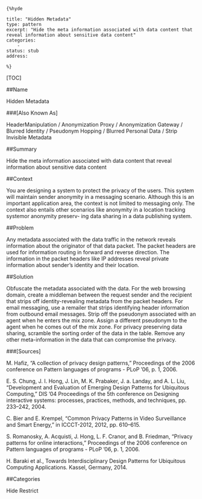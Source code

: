     {%hyde

    title: "Hidden Metadata"
    type: pattern
    excerpt: "Hide the meta information associated with data content that reveal information about sensitive data content"
    categories:
        - 
    status: stub
    address:

    %}

[TOC]


##Name
<!--Primary name the pattern is known by.-->

Hidden Metadata

###[Also Known As]
<!-- All other names the pattern is known by.-->

HeaderManipulation / Anonymization Proxy / Anonymization Gateway / Blurred Identity / Pseudonym Hopping / Blurred Personal Data / Strip Invisible Metadata

##Summary
<!-- One short paragraph summarising the pattern.-->

Hide the meta information associated with data content that reveal information about sensitive data content

##Context
<!-- The situations in which the pattern may apply.-->

You are designing a system to protect the privacy of the users. This system will maintain sender anonymity in a messaging scenario. Although this is an important application area, the context is not limited to messaging only. The context also entails other scenarios like anonymity in a location tracking systemor anonymity preserv- ing data sharing in a data publishing system.

##Problem
<!-- The problem a pattern addresses, including a list of forces describing why a problem might be difficult to solve.-->

Any metadata associated with the data traffic in the network reveals information about the originator of that data packet. The packet headers are used for information routing in forward and reverse direction. The information in the packet headers like IP addresses reveal private information about sender’s identity and their location.

##Solution
<!-- A concise description of how the pattern addresses the problem.-->

Obfuscate the metadata associated with the data. For the web browsing domain, create a middleman between the request sender and the recipient that strips off identity-revealing metadata from the packet headers. For email messaging, use a remailer that strips identifying header information from outbound email messages. Strip off the pseudonym associated with an agent when he enters the mix zone. Assign a different pseudonym to the agent when he comes out of the mix zone. For privacy preserving data sharing, scramble the sorting order of the data in the table. Remove any other meta-information in the data that can compromise the privacy.

<!--###[Structure]-->
<!--A detailed specification of the structural aspects of the pattern. A class diagram if applicable.-->



<!--###[Implementation]-->
<!--Guidelines for implementing the pattern; code fragments; suggested PETS; policy fragments.-->



<!--##Consequences-->
<!--The advantages (benefits) and disadvantages (liabilities) of applying the pattern.-->



<!--###[Constraints]-->
<!-- limitations as a consequence of applying the pattern.-->



<!--##Examples-->
<!--Motivational example to see how the pattern is applied.-->



<!--###[Known Uses]-->
<!-- Pointers to various applications of the pattern.-->



<!--##See Also-->
<!-- Any pointers to relevant information, not contained in the subfields below.-->



<!--###[Related Patterns]-->
<!-- Supporting and conflicting patterns-->



###[Sources]
<!-- References to the original source of the pattern.-->

M. Hafiz, “A collection of privacy design patterns,” Proceedings of the 2006 conference on Pattern languages of programs - PLoP ’06, p. 1, 2006.

E. S. Chung, J. I. Hong, J. Lin, M. K. Prabaker, J. a. Landay, and A. L. Liu, “Development and Evaluation of Emerging Design Patterns for Ubiquitous Computing,” DIS ’04 Proceedings of the 5th conference on Designing interactive systems: processes, practices, methods, and techniques, pp. 233–242, 2004.

C. Bier and E. Krempel, “Common Privacy Patterns in Video Surveillance and Smart Energy,” in ICCCT-2012, 2012, pp. 610–615.

S. Romanosky, A. Acquisti, J. Hong, L. F. Cranor, and B. Friedman, “Privacy patterns for online interactions,” Proceedings of the 2006 conference on Pattern languages of programs - PLoP ’06, p. 1, 2006.

H. Baraki et al., Towards Interdisciplinary Design Patterns for Ubiquitous Computing Applications. Kassel, Germany, 2014.

<!--##General Comments-->
<!-- Separate discussion on the pattern.-->



##Categories
<!-- Placeholder for future agreed upon categories as per collaboration's evaluation.-->
Hide
Restrict

<!--##Tags-->
<!-- User definable descriptors for additional correlation.-->




